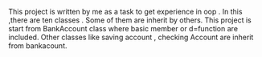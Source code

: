 This project is written by me as a task to get experience in oop .
In this ,there are ten classes .
Some of them are inherit by others.
This project is start from BankAccount class where basic member or d=function are included.
Other classes like saving account , checking Account are inherit from bankacount.

